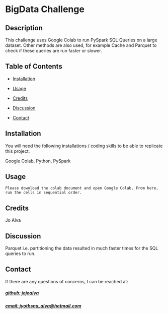 # BigData Challenge

## Description
This challenge uses Google Colab to run PySpark SQL Queries on a large dataset. Other methods are also used, for example Cache and Parquet to check if these queries are run faster or slower.

## Table of Contents

- [Installation](#installation)
- [Usage](#usage)
- [Credits](#credits)

- [Discussion](#discussion)

- [Contact](#contact)

## Installation
You will need the following installations / coding skills to be able to replicate this project.

Google Colab, Python, PySpark

## Usage
    Please download the colab document and open Google Colab. From here, run the cells in sequential order.
    
## Credits
Jo Alva <br>

## Discussion
Parquet i.e. partitioning the data resulted in much faster times for the SQL queries to run.

## Contact
If there are any questions of concerns, I can be reached at:
##### [github: jojoalva](https://github.com/jojoalva)
##### [email: jyothsna_alva@hotmail.com](mailto:jyothsna_alva@hotmail.com)
